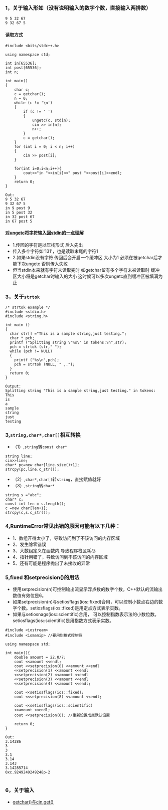 ### 1，关于输入形如（没有说明输入的数字个数，直接输入两排数）
``` 
9 5 32 67
9 32 67 5
```
#### 读取方式
```
#include <bits/stdc++.h>

using namespace std;

int in[65536];
int post[65536];
int n;

int main()
{
	char c;
	c = getchar();
	n = 0;
	while (c != '\n')
	{
		if (c != ' ')
		{
			ungetc(c, stdin);
			cin >> in[n];
			n++;
		}
		c = getchar();
	}
	for (int i = 0; i < n; i++)
	{
		cin >> post[i];
	}

	for(int i=0;i<n;i++){
        cout<<"in "<<in[i]<<" post "<<post[i]<<endl;
	}
    return 0;
}

Out:
9 5 32 67
9 32 67 5
in 9 post 9
in 5 post 32
in 32 post 67
in 67 post 5

```
#### [对ungetc将字符输入回stdin的一点理解](https://blog.csdn.net/qq_40680653/article/details/79951386)
* 1.传回的字符是以压栈形式 后入先出
* 传入多个字符如'131'，也是读取末尾的字符1
* 2.如果stdin没有字符 传回后会开启一个缓冲区 大小为1 必须在被getchar后才能下次ungetc 否则传入失败
* 但当stdin本来就有字符未读取完时 如getchar留有多个字符未被读取时 缓冲区大小将是getchar时输入的大小 这时候可以多次ungetc直到缓冲区被填满为止

### 3，关于```strtok```
```
/* strtok example */
#include <stdio.h>
#include <string.h>

int main ()
{
  char str[] ="This is a sample string,just testing.";
  char * pch;
  printf ("Splitting string \"%s\" in tokens:\n",str);
  pch = strtok (str," ");
  while (pch != NULL)
  {
    printf ("%s\n",pch);
    pch = strtok (NULL, " ,.");
  }
  return 0;
}

Output:
Splitting string "This is a sample string,just testing." in tokens:
This
is
a
sample
string
just
testing 

```

### 3,```string,char*,char[]```相互转换
* （1）,```string```转```const char*```
```
string line;
cin>>line;
char* pc=new char[line.size()+1];
strcpy(pc,line.c_str());
```
* （2）,```char*,char[]```转```string```，直接赋值就好
* （3）,```string```转```char*```
```
string s ="abc";
char* c;
const int len = s.length();
c =new char[len+1];
strcpy(c,s.c_str());
```

### 4,RuntimeError常见出错的原因可能有以下几种：
* 1、数组开得太小了，导致访问到了不该访问的内存区域
* 2、发生除零错误
* 3、大数组定义在函数内,导致程序栈区耗尽
* 4、指针用错了，导致访问到不该访问的内存区域
* 5、还有可能是程序抛出了未接收的异常


### 5,fixed 和setprecision()的用法

* 使用setprecision(n)可控制输出流显示浮点数的数字个数。C++默认的流输出数值有效位是6。
* 如果setprecision(n)与setiosflags(ios::fixed)合用，可以控制小数点右边的数字个数。setiosflags(ios::fixed)是用定点方式表示实数。
* 如果与setiosnags(ios::scientific)合用， 可以控制指数表示法的小数位数。setiosflags(ios::scientific)是用指数方式表示实数。

```
#include <iostream>
#include <iomanip> //要用到格式控制符

using namespace std;

int main(){
    double amount = 22.0/7;
    cout <<amount <<endl;
    cout <<setprecision(0) <<amount <<endl
    <<setprecision(1) <<amount <<endl
    <<setprecision(2) <<amount <<endl
    <<setprecision(3) <<amount <<endl
    <<setprecision(4) <<amount <<endl;

    cout <<setiosflags(ios::fixed);
    cout <<setprecision(8) <<amount <<endl;

    cout <<setiosflags(ios::scientific)
    <<amount <<endl;
    cout <<setprecision(6); //重新设置成原默认设置

    return 0;
}

Out:
3.14286
3
3
3.1
3.14
3.143
3.14285714
0xc.9249249249248p-2


```

### 6，关于输入
* [getchar()与cin.get()](http://c.biancheng.net/view/1346.html)













